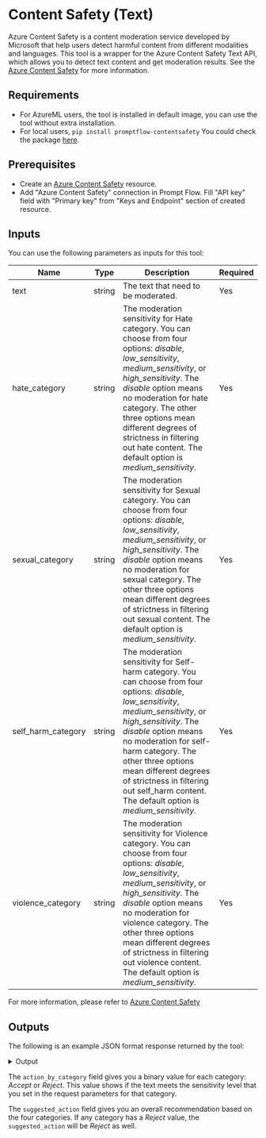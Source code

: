 # Content Safety (Text)

Azure Content Safety is a content moderation service developed by Microsoft that help users detect harmful content from different modalities and languages. This tool is a wrapper for the Azure Content Safety Text API, which allows you to detect text content and get moderation results. See the [Azure Content Safety](https://aka.ms/acs-doc) for more information.

## Requirements

- For AzureML users, the tool is installed in default image, you can use the tool without extra installation.
- For local users,
  `pip install promptflow-contentsafety`
  You could check the package [here](https://pypi.org/project/promptflow-contentsafety/).
  
## Prerequisites

- Create an [Azure Content Safety](https://aka.ms/acs-create) resource.
- Add "Azure Content Safety" connection in Prompt Flow. Fill "API key" field with "Primary key" from "Keys and Endpoint" section of created resource.

## Inputs

You can use the following parameters as inputs for this tool:

| Name | Type | Description | Required |
| ---- | ---- | ----------- | -------- |
| text | string | The text that need to be moderated. | Yes |
| hate_category | string | The moderation sensitivity for Hate category. You can choose from four options: *disable*, *low_sensitivity*, *medium_sensitivity*, or *high_sensitivity*. The *disable* option means no moderation for hate category. The other three options mean different degrees of strictness in filtering out hate content. The default option is *medium_sensitivity*. | Yes |
| sexual_category | string | The moderation sensitivity for Sexual category. You can choose from four options: *disable*, *low_sensitivity*, *medium_sensitivity*, or *high_sensitivity*. The *disable* option means no moderation for sexual category. The other three options mean different degrees of strictness in filtering out sexual content. The default option is *medium_sensitivity*. | Yes |
| self_harm_category | string | The moderation sensitivity for Self-harm category. You can choose from four options: *disable*, *low_sensitivity*, *medium_sensitivity*, or *high_sensitivity*. The *disable* option means no moderation for self-harm category. The other three options mean different degrees of strictness in filtering out self_harm content. The default option is *medium_sensitivity*. | Yes |
| violence_category | string | The moderation sensitivity for Violence category. You can choose from four options: *disable*, *low_sensitivity*, *medium_sensitivity*, or *high_sensitivity*. The *disable* option means no moderation for violence category. The other three options mean different degrees of strictness in filtering out violence content. The default option is *medium_sensitivity*. | Yes |

For more information, please refer to [Azure Content Safety](https://aka.ms/acs-doc)

## Outputs

The following is an example JSON format response returned by the tool:

<details>
  <summary>Output</summary>
  
```json
{
    "action_by_category": {
      "Hate": "Accept",
      "SelfHarm": "Accept",
      "Sexual": "Accept",
      "Violence": "Accept"
    },
    "suggested_action": "Accept"
  }
```

</details>

The `action_by_category` field gives you a binary value for each category: *Accept* or *Reject*. This value shows if the text meets the sensitivity level that you set in the request parameters for that category.

The `suggested_action` field gives you an overall recommendation based on the four categories. If any category has a *Reject* value, the `suggested_action` will be *Reject* as well.
